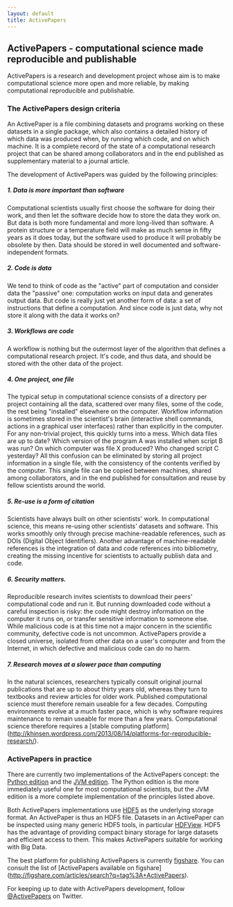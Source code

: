 ```yaml
---
layout: default
title: ActivePapers
---
```


## ActivePapers - computational science made reproducible and publishable

ActivePapers is a research and development project whose aim is to
make computational science more open and more reliable, by making
computational reproducible and publishable.


### The ActivePapers design criteria

An ActivePaper is a file combining datasets and programs working on
these datasets in a single package, which also contains a detailed
history of which data was produced when, by running which code, and on
which machine. It is a complete record of the state of a computational
research project that can be shared among collaborators and in the end
published as supplementary material to a journal article.

The development of ActivePapers was guided by the following principles:

##### 1. Data is more important than software

Computational scientists usually first choose the software for doing
their work, and then let the software decide how to store the data
they work on. But data is both more fundamental and more long-lived
than software. A protein structure or a temperature field will make as
much sense in fifty years as it does today, but the software used to
produce it will probably be obsolete by then. Data should be stored in
well documented and software-independent formats.

##### 2. Code is data

We tend to think of code as the "active" part of computation and
consider data the "passive" one: computation works on input data and
generates output data. But code is really just yet another form of
data: a set of instructions that define a computation. And since code
is just data, why not store it along with the data it works on?

##### 3. Workflows are code

A workflow is nothing but the outermost layer of the algorithm that
defines a computational research project. It's code, and thus data,
and should be stored with the other data of the project.

##### 4. One project, one file

The typical setup in computational science consists of a directory per
project containing all the data, scattered over many files, some of
the code, the rest being "installed" elsewhere on the computer.
Workflow information is sometimes stored in the scientist's brain
(interactive shell commands, actions in a graphical user interfaces)
rather than explicitly in the computer. For any non-trivial project,
this quickly turns into a mess. Which data files are up to date?
Which version of the program A was installed when script B was run?
On which computer was file X produced? Who changed script C yesterday?
All this confusion can be eliminated by storing all project
information in a single file, with the consistency of the contents
verified by the computer. This single file can be copied between
machines, shared among collaborators, and in the end published
for consultation and reuse by fellow scientists around the world.

##### 5. Re-use is a form of citation

Scientists have always built on other scientists' work. In
computational science, this means re-using other scientists' datasets
and software. This works smoothly only through precise
machine-readable references, such as DOIs (Digital Object Identifiers).
Another advantage of machine-readable references is the integration
of data and code references into bibliometry, creating the missing
incentive for scientists to actually publish data and code.

##### 6. Security matters.

Reproducible research invites scientists to download their peers'
computational code and run it. But running downloaded code without a
careful inspection is risky: the code might destroy information on the
computer it runs on, or transfer sensitive information to someone
else. While malicious code is at this time not a major concern in the
scientific community, defective code is not uncommon. ActivePapers
provide a closed universe, isolated from other data on a user's
computer and from the Internet, in which defective and malicious code
can do no harm.

##### 7. Research moves at a slower pace than computing

In the natural sciences, researchers typically consult original
journal publications that are up to about thirty years old, whereas
they turn to textbooks and review articles for older work.
Published computational science must therefore remain useable
for a few decades. Computing environments evolve at a much
faster pace, which is why software requires maintenance
to remain useable for more than a few years. Computational
science therefore requires a [stable computing platform]
(http://khinsen.wordpress.com/2013/08/14/platforms-for-reproducible-research/).


### ActivePapers in practice

There are currently two implementations of the ActivePapers
concept: the [Python edition](./python-edition/) and the
[JVM edition](./jvm-edition). The Python edition is the more
immediately useful one for most computational scientists, but
the JVM edition is a more complete implementation of the
principles listed above.

Both ActivePapers implementations use
[HDF5](http://www.hdfgroup.org/HDF5/) as the underlying storage
format. An ActivePaper is thus an HDF5 file. Datasets in an
ActivePaper can be inspected using many generic HDF5 tools, in
particular [HDFView](http://www.hdfgroup.org/hdf-java-html/hdfview/).
HDF5 has the advantage of providing compact binary storage for large
datasets and efficient access to them. This makes ActivePapers
suitable for working with Big Data.

The best platform for publishing ActivePapers is currently
[figshare](http://figshare.com/). You can consult the
list of [ActivePapers available on figshare]
(http://figshare.com/articles/search?q=tag%3A+ActivePapers).

For keeping up to date with ActivePapers development,
follow [@ActivePapers](https://twitter.com/ActivePapers) on Twitter.
